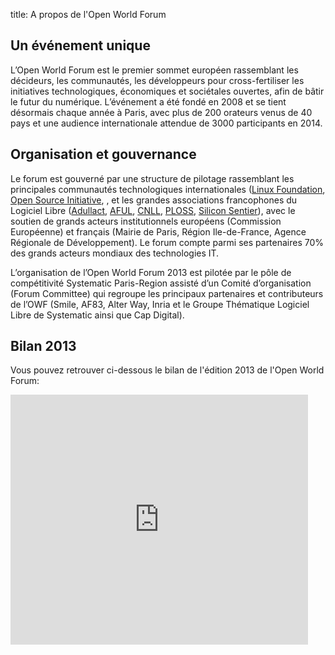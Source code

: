 title: A propos de l'Open World Forum

## Un événement unique

L’Open World Forum est le premier sommet  européen rassemblant les décideurs, les communautés, les développeurs pour cross-fertiliser les initiatives technologiques, économiques et sociétales ouvertes, afin de bâtir le futur du numérique. L’événement a été fondé en 2008 et se tient désormais chaque année à Paris, avec plus de 200 orateurs venus de 40 pays et une audience internationale attendue de 3000 participants en 2014.

## Organisation et gouvernance

Le forum est gouverné par une structure de pilotage rassemblant les principales communautés technologiques internationales ([Linux Foundation](http://www.linuxfoundation.org/), [Open Source Initiative](http://www.opensource.org/), , et les grandes associations francophones du Logiciel Libre ([Adullact](http://www.adullact.org/), [AFUL](http://www.aful.org/), [CNLL](http://www.cnll.fr/), [PLOSS](http://www.ploss.fr/), [Silicon Sentier](http://siliconsentier.org/)), avec le soutien de grands acteurs institutionnels européens (Commission Européenne) et français (Mairie de Paris, Région Ile-de-France, Agence Régionale de Développement). Le forum compte parmi ses partenaires 70% des grands acteurs mondiaux des technologies IT.

L’organisation de l’Open World Forum 2013 est pilotée par le pôle de compétitivité Systematic Paris-Region assisté d’un Comité d’organisation (Forum Committee) qui regroupe les principaux partenaires et contributeurs de l’OWF (Smile, AF83, Alter Way, Inria et le Groupe Thématique Logiciel Libre de Systematic ainsi que Cap Digital).

## Bilan 2013

Vous pouvez retrouver ci-dessous le bilan de l'édition 2013 de l'Open World Forum:

<iframe src="http://www.slideshare.net/slideshow/embed_code/30905313" width="476" height="400" frameborder="0" marginwidth="0" marginheight="0" scrolling="no"></iframe>

